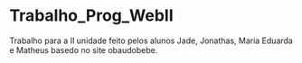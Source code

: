 # Trabalho_Prog_WebII
Trabalho para a II unidade feito pelos alunos Jade, Jonathas, Maria Eduarda e Matheus basedo no site obaudobebe.
